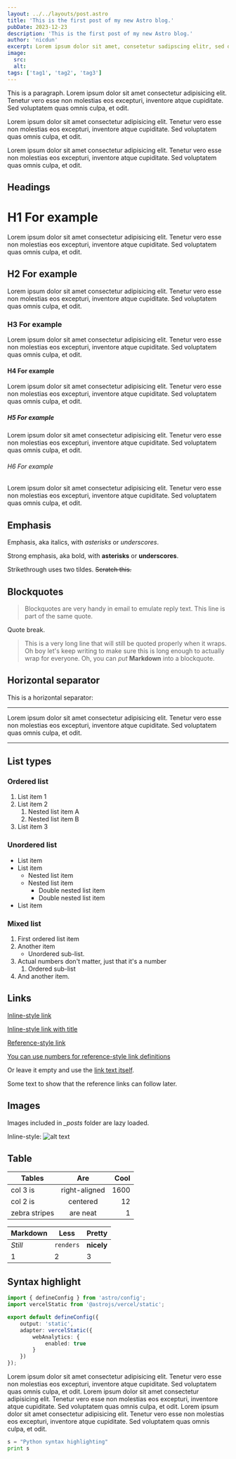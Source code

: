 ```yaml
---
layout: ../../layouts/post.astro
title: 'This is the first post of my new Astro blog.'
pubDate: 2023-12-23
description: 'This is the first post of my new Astro blog.'
author: 'nicdun'
excerpt: Lorem ipsum dolor sit amet, consetetur sadipscing elitr, sed diam nonumy eirmod tempor invidunt ut labore et dolore magna aliquyam erat, sed diam voluptua. At vero eos et accusam et justo duo dolores et ea rebum. Stet clita kasd gubergren, no sea takimata sanctus est Lorem ipsum dolor sit amet. Lorem ipsum dolor sit amet, consetetur sadipscing elitr, sed diam nonumy eirmod tempor invidunt ut labore et dolore magna aliquyam erat, sed diam voluptua. At vero eos et accusam et
image:
  src:
  alt:
tags: ['tag1', 'tag2', 'tag3']
---
```


This is a paragraph. Lorem ipsum dolor sit amet consectetur adipisicing elit. Tenetur vero esse non molestias eos excepturi, inventore atque cupiditate. Sed voluptatem quas omnis culpa, et odit.

Lorem ipsum dolor sit amet consectetur adipisicing elit. Tenetur vero esse non molestias eos excepturi, inventore atque cupiditate. Sed voluptatem quas omnis culpa, et odit.

Lorem ipsum dolor sit amet consectetur adipisicing elit. Tenetur vero esse non molestias eos excepturi, inventore atque cupiditate. Sed voluptatem quas omnis culpa, et odit.

## Headings

# H1 For example

Lorem ipsum dolor sit amet consectetur adipisicing elit. Tenetur vero esse non molestias eos excepturi, inventore atque cupiditate. Sed voluptatem quas omnis culpa, et odit.

## H2 For example

Lorem ipsum dolor sit amet consectetur adipisicing elit. Tenetur vero esse non molestias eos excepturi, inventore atque cupiditate. Sed voluptatem quas omnis culpa, et odit.

### H3 For example

Lorem ipsum dolor sit amet consectetur adipisicing elit. Tenetur vero esse non molestias eos excepturi, inventore atque cupiditate. Sed voluptatem quas omnis culpa, et odit.

#### H4 For example

Lorem ipsum dolor sit amet consectetur adipisicing elit. Tenetur vero esse non molestias eos excepturi, inventore atque cupiditate. Sed voluptatem quas omnis culpa, et odit.

##### H5 For example

Lorem ipsum dolor sit amet consectetur adipisicing elit. Tenetur vero esse non molestias eos excepturi, inventore atque cupiditate. Sed voluptatem quas omnis culpa, et odit.

###### H6 For example

Lorem ipsum dolor sit amet consectetur adipisicing elit. Tenetur vero esse non molestias eos excepturi, inventore atque cupiditate. Sed voluptatem quas omnis culpa, et odit.

## Emphasis

Emphasis, aka italics, with _asterisks_ or _underscores_.

Strong emphasis, aka bold, with **asterisks** or **underscores**.

Strikethrough uses two tildes. ~~Scratch this.~~

## Blockquotes

> Blockquotes are very handy in email to emulate reply text.
> This line is part of the same quote.

Quote break.

> This is a very long line that will still be quoted properly when it wraps. Oh boy let's keep writing to make sure this is long enough to actually wrap for everyone. Oh, you can _put_ **Markdown** into a blockquote.

## Horizontal separator

This is a horizontal separator:

---

Lorem ipsum dolor sit amet consectetur adipisicing elit. Tenetur vero esse non molestias eos excepturi, inventore atque cupiditate. Sed voluptatem quas omnis culpa, et odit.

---

## List types

### Ordered list

1. List item 1
2. List item 2
   1. Nested list item A
   2. Nested list item B
3. List item 3

### Unordered list

- List item
- List item
  - Nested list item
  - Nested list item
    - Double nested list item
    - Double nested list item
- List item

### Mixed list

1. First ordered list item
2. Another item
   - Unordered sub-list.
3. Actual numbers don't matter, just that it's a number
   1. Ordered sub-list
4. And another item.

## Links

[Inline-style link](https://www.google.com)

[Inline-style link with title](https://www.google.com "Google's Homepage")

[Reference-style link][arbitrary case-insensitive reference text]

[You can use numbers for reference-style link definitions][1]

Or leave it empty and use the [link text itself].

Some text to show that the reference links can follow later.

[arbitrary case-insensitive reference text]: https://www.mozilla.org
[1]: http://slashdot.org
[link text itself]: http://www.reddit.com

## Images

Images included in _\_posts_ folder are lazy loaded.

Inline-style:
![alt text](/src/images/random.jpeg 'Logo Title Text 1')

## Table

| Tables        |      Are      | Cool |
| ------------- | :-----------: | ---: |
| col 3 is      | right-aligned | 1600 |
| col 2 is      |   centered    |   12 |
| zebra stripes |   are neat    |    1 |

| Markdown | Less      | Pretty     |
| -------- | --------- | ---------- |
| _Still_  | `renders` | **nicely** |
| 1        | 2         | 3          |

## Syntax highlight

```ts title="astro.config.mjs" showLineNumbers {1-2,5-6}
import { defineConfig } from 'astro/config';
import vercelStatic from '@astrojs/vercel/static';

export default defineConfig({
	output: 'static',
	adapter: vercelStatic({
		webAnalytics: {
			enabled: true
		}
	})
});
```

Lorem ipsum dolor sit amet consectetur adipisicing elit. Tenetur vero esse non molestias eos excepturi, inventore atque cupiditate. Sed voluptatem quas omnis culpa, et odit.
Lorem ipsum dolor sit amet consectetur adipisicing elit. Tenetur vero esse non molestias eos excepturi, inventore atque cupiditate. Sed voluptatem quas omnis culpa, et odit.
Lorem ipsum dolor sit amet consectetur adipisicing elit. Tenetur vero esse non molestias eos excepturi, inventore atque cupiditate. Sed voluptatem quas omnis culpa, et odit.

```python showLineNumbers
s = "Python syntax highlighting"
print s
```
